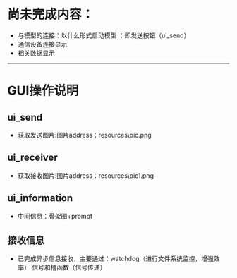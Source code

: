 # 尚未完成内容：
* 与模型的连接：以什么形式启动模型  ：即发送按钮（ui_send）
* 通信设备连接显示
* 相关数据显示
___
# GUI操作说明
## ui_send
* 获取发送图片:图片address：resources\pic.png
## ui_receiver
* 获取接收图片:图片address：resources\pic1.png

## ui_information
* 中间信息：骨架图+prompt
## 接收信息
* 已完成异步信息接收，主要通过：watchdog（进行文件系统监控，增强效率） 信号和槽函数（信号传递）